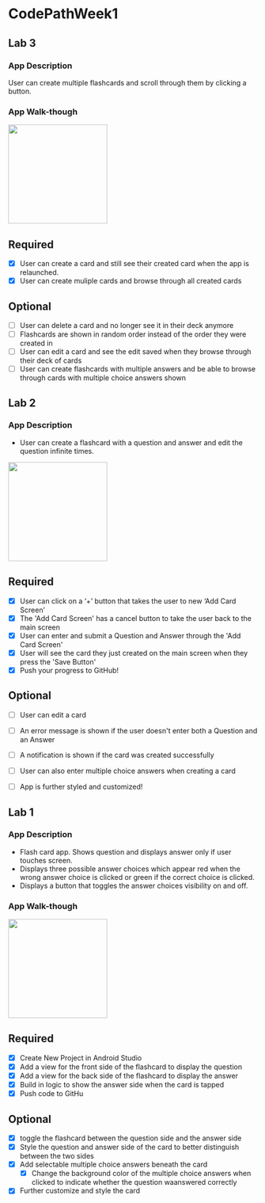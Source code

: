 ﻿# CodePathWeek1

## Lab 3

### App Description
User can create multiple flashcards and scroll through them by clicking a button. 

### App Walk-though

<img src="https://user-images.githubusercontent.com/69607469/194966423-f1779b02-2b15-4aa5-bb22-2b3f996af63a.gif" width=200><br>

## Required
- [x] User can create a card and still see their created card when the app is relaunched.
- [x] User can create muliple cards and browse through all created cards

## Optional
- [ ] User can delete a card and no longer see it in their deck anymore
- [ ] Flashcards are shown in random order instead of the order they were created in
- [ ] User can edit a card and see the edit saved when they browse through their deck of cards
- [ ] User can create flashcards with multiple answers and be able to browse through cards with multiple choice answers shown
## Lab 2

### App Description
- User can create a flashcard with a question and answer and edit the question infinite times.

<img src="https://user-images.githubusercontent.com/69607469/193707903-87df9a19-09b2-4c53-89ea-5eaa292db82e.gif" width=200><br>


## Required
- [x] User can click on a ‘+’ button that takes the user to new ‘Add Card Screen’
- [x] The 'Add Card Screen' has a cancel button to take the user back to the main screen
- [x] User can enter and submit a Question and Answer through the 'Add Card Screen'
- [x] User will see the card they just created on the main screen when they press the 'Save Button'
- [x] Push your progress to GitHub!

## Optional
- [ ] User can edit a card
- [ ] An error message is shown if the user doesn't enter both a Question and an Answer
- [ ] A notification is shown if the card was created successfully
- [ ] User can also enter multiple choice answers when creating a card
- [ ] App is further styled and customized!


## Lab 1

### App Description
- Flash card app. Shows question and displays answer only if user touches screen. 
- Displays three possible answer choices which appear red when the wrong answer choice is clicked or green if the correct choice is clicked. 
- Displays a button that toggles the answer choices visibility on and off. 

### App Walk-though
<img src="https://user-images.githubusercontent.com/69607469/190912329-1dfa0af0-e81f-48fd-aa35-f6e9160e2696.gif" width=200><br>

## Required
- [x] Create New Project in Android Studio
- [x] Add a view for the front side of the flashcard to display the question
- [x] Add a view for the back side of the flashcard to display the answer
- [x] Build in logic to show the answer side when the card is tapped
- [x] Push code to GitHu
## Optional
- [x] toggle the flashcard between the question side and the answer side
- [x] Style the question and answer side of the card to better distinguish between the two sides
- [x] Add selectable multiple choice answers beneath the card
   - [x] Change the background color of the multiple choice answers when clicked to indicate whether the question waanswered correctly
- [x] Further customize and style the card
